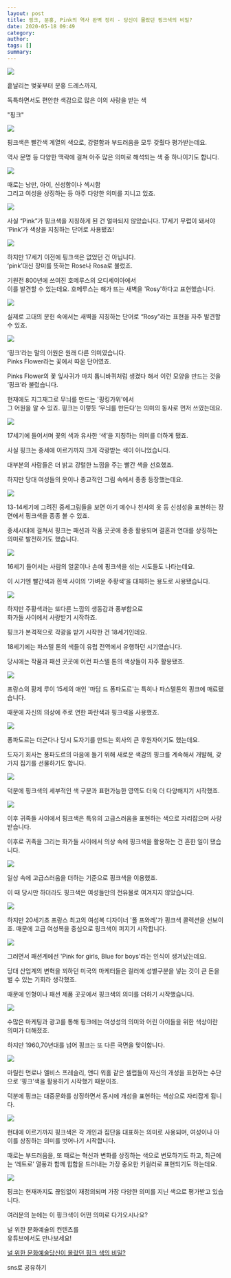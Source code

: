 ```yaml
---
layout: post
title: 핑크, 분홍, Pink의 역사 완벽 정리 - 당신이 몰랐던 핑크색의 비밀?
date: 2020-05-18 09:49
category: 
author: 
tags: []
summary: 
---
```



![](https://img1.daumcdn.net/thumb/R720x0/?fname=https%3A%2F%2Ft1.daumcdn.net%2Fliveboard%2Fcultureart4u%2F22af18128f2c412f8c864d794511110a.png)

흩날리는 벚꽃부터 분홍 드레스까지,  
  
독특하면서도 편안한 색감으로 많은 이의 사랑을 받는 색  
  
"핑크"  

![](https://img1.daumcdn.net/thumb/R720x0/?fname=https%3A%2F%2Ft1.daumcdn.net%2Fliveboard%2Fcultureart4u%2Fd68504912eb546a694e7d790852dab5c.png)

핑크색은 빨간색 계열의 색으로, 강렬함과 부드러움을 모두 갖췄다 평가받는데요.  
  
역사 문명 등 다양한 맥락에 걸쳐 아주 많은 의미로 해석되는 색 중 하나이기도 합니다.  

![](https://img1.daumcdn.net/thumb/R720x0/?fname=https%3A%2F%2Ft1.daumcdn.net%2Fliveboard%2Fcultureart4u%2F291248f1c16840cdb1fd76bc3cc2afbc.png)

때로는 낭만, 아이, 신성함이나 섹시함  
그리고 여성을 상징하는 등 아주 다양한 의미를 지니고 있죠.  

![](https://img1.daumcdn.net/thumb/R720x0/?fname=https%3A%2F%2Ft1.daumcdn.net%2Fliveboard%2Fcultureart4u%2F0316986d60ec49c29208d0c586d9ab06.png)

사실 “Pink”가 핑크색을 지칭하게 된 건 얼마되지 않았습니다. 17세기 무렵이 돼서야 ‘Pink’가 색상을 지칭하는 단어로 사용됐죠!  

![](https://img1.daumcdn.net/thumb/R720x0/?fname=https%3A%2F%2Ft1.daumcdn.net%2Fliveboard%2Fcultureart4u%2Ff9edbd98c21e42a08c1403195562e28a.png)

하지만 17세기 이전에 핑크색은 없었던 건 아닙니다.  
‘pink’대신 장미를 뜻하는 Rose나 Rosa로 불렀죠.  
  
기원전 800년에 쓰여진 호메루스의 오디세이아에서  
이를 발견할 수 있는데요. 호메루스는 해가 뜨는 새벽을 'Rosy'하다고 표현했습니다.  

![](https://img1.daumcdn.net/thumb/R720x0/?fname=https%3A%2F%2Ft1.daumcdn.net%2Fliveboard%2Fcultureart4u%2Fd4ff6c738e4a45dfb0e353c57bbd7f3a.png)

실제로 고대의 문헌 속에서는 새벽을 지칭하는 단어로 “Rosy”라는 표현을 자주 발견할 수 있죠.  

![](https://img1.daumcdn.net/thumb/R720x0/?fname=https%3A%2F%2Ft1.daumcdn.net%2Fliveboard%2Fcultureart4u%2F49aacbb6d2ff44abb3fa7cce44a870d8.png)

‘핑크’라는 말의 어원은 원래 다른 의미였습니다.  
Pinks Flower라는 꽃에서 따온 단어였죠.  
  
Pinks Flower의 꽃 잎사귀가 마치 톱니바퀴처럼 생겼다 해서 이런 모양을 만드는 것을 ‘핑크’라 불렀습니다.  
  
현재에도 지그재그로 무늬를 만드는 '핑킹가위'에서  
그 어원을 알 수 있죠. 핑크는 이렇듯 ‘무늬를 만든다’는 의미의 동사로 먼저 쓰였는데요.  

![](https://img1.daumcdn.net/thumb/R720x0/?fname=https%3A%2F%2Ft1.daumcdn.net%2Fliveboard%2Fcultureart4u%2Fd51b3b178b3a4afbb581eee2d58688fa.png)

17세기에 들어서며 꽃의 색과 유사한 ‘색’을 지칭하는 의미를 더하게 됐죠.  
  
사실 핑크는 중세에 이르기까지 크게 각광받는 색이 아니었습니다.  
  
대부분의 사람들은 더 밝고 강렬한 느낌을 주는 빨간 색을 선호했죠.  
  
하지만 당대 여성들의 옷이나 종교적인 그림 속에서 종종 등장했는데요.  

![](https://img1.daumcdn.net/thumb/R720x0/?fname=https%3A%2F%2Ft1.daumcdn.net%2Fliveboard%2Fcultureart4u%2F94d3227621014f7f8e79338a6bfe19b0.png)

13-14세기에 그려진 중세그림들을 보면 아기 예수나 천사의 옷 등 신성성을 표현하는 장면에서 핑크색을 종종 볼 수 있죠.  
  
중세시대에 걸쳐서 핑크는 패션과 작품 곳곳에 종종 활용되며 결혼과 연대를 상징하는 의미로 발전하기도 했습니다.  

![](https://img1.daumcdn.net/thumb/R720x0/?fname=https%3A%2F%2Ft1.daumcdn.net%2Fliveboard%2Fcultureart4u%2F8cc8d76f0d6f451f9fa3977b5bcbfb4b.png)

16세기 들어서는 사람의 얼굴이나 손에 핑크색을 섞는 시도들도 나타는데요.  
  
이 시기엔 빨간색과 흰색 사이의 ‘가벼운 주황색’을 대체하는 용도로 사용됐습니다.  

![](https://img1.daumcdn.net/thumb/R720x0/?fname=https%3A%2F%2Ft1.daumcdn.net%2Fliveboard%2Fcultureart4u%2Ffeabc8aef65946569e9adfdcf9b4cd37.png)

하지만 주황색과는 또다른 느낌의 생동감과 풍부함으로  
화가들 사이에서 사랑받기 시작하죠.  
  
핑크가 본격적으로 각광을 받기 시작한 건 18세기인데요.  
  
18세기에는 파스텔 톤의 색들이 유럽 전역에서 유행하던 시기였습니다.  
  
당시에는 작품과 패션 곳곳에 이런 파스텔 톤의 색상들이 자주 활용됐죠.  

![](https://img1.daumcdn.net/thumb/R720x0/?fname=https%3A%2F%2Ft1.daumcdn.net%2Fliveboard%2Fcultureart4u%2F6490f7e4542b4ba6b58a8ee5ca09835e.png)

프랑스의 황제 루이 15세의 애인 '마담 드 퐁파도르'는 특히나 파스텔톤의 핑크에 매료됐습니다.  
  
때문에 자신의 의상에 주로 연한 파란색과 핑크색을 사용했죠.  

![](https://img1.daumcdn.net/thumb/R720x0/?fname=https%3A%2F%2Ft1.daumcdn.net%2Fliveboard%2Fcultureart4u%2F2fb067fd5ff04e479f1f805eb3860877.png)

퐁파도르는 더군다나 당시 도자기를 만드는 회사의 큰 후원자이기도 했는데요.  
  
도자기 회사는 퐁파도르의 마음에 들기 위해 새로운 색감의 핑크를 계속해서 개발해, 갖가지 집기를 선물하기도 합니다.  

![](https://img1.daumcdn.net/thumb/R720x0/?fname=https%3A%2F%2Ft1.daumcdn.net%2Fliveboard%2Fcultureart4u%2F4db7bfbf5d9c49769b92b4a8877ae999.png)

덕분에 핑크색의 세부적인 색 구분과 표현가능한 영역도 더욱 더 다양해지기 시작했죠.  

![](https://img1.daumcdn.net/thumb/R720x0/?fname=https%3A%2F%2Ft1.daumcdn.net%2Fliveboard%2Fcultureart4u%2Ff9cce48007664e3baca1e932a42df4b0.png)

이후 귀족들 사이에서 핑크색은 특유의 고급스러움을 표현하는 색으로 자리잡으며 사랑받습니다.  
  
이후로 귀족을 그리는 화가들 사이에서 의상 속에 핑크색을 활용하는 건 흔한 일이 됐습니다.  

![](https://img1.daumcdn.net/thumb/R720x0/?fname=https%3A%2F%2Ft1.daumcdn.net%2Fliveboard%2Fcultureart4u%2F7ea0a244d1d1472aa362599e446f87bf.png)

일상 속에 고급스러움을 더하는 기준으로 핑크색을 이용했죠.  
  
이 때 당시만 하더라도 핑크색은 여성들만의 전유물로 여겨지지 않았습니다.  

![](https://img1.daumcdn.net/thumb/R720x0/?fname=https%3A%2F%2Ft1.daumcdn.net%2Fliveboard%2Fcultureart4u%2F149f006a08ef41f797729c2a0eee5fc3.png)

하지만 20세기초 프랑스 최고의 여성복 디자이너 '폴 프와레'가 핑크색 콜렉션을 선보이죠. 때문에 고급 여성복을 중심으로 핑크색이 퍼지기 시작합니다.  

![](https://img1.daumcdn.net/thumb/R720x0/?fname=https%3A%2F%2Ft1.daumcdn.net%2Fliveboard%2Fcultureart4u%2F1018a213de5348c1a6708452d8b0b9d5.png)

그러면서 패션계에선 'Pink for girls, Blue for boys'라는 인식이 생겨났는데요.  
  
당대 산업계의 변혁을 꾀하던 미국의 마케터들은 컬러에 성별구분을 넣는 것이 큰 돈을 벌 수 있는 기회라 생각했죠.  
  
때문에 인형이나 패션 제품 곳곳에서 핑크색의 의미를 더하기 시작했습니다.  

![](https://img1.daumcdn.net/thumb/R720x0/?fname=https%3A%2F%2Ft1.daumcdn.net%2Fliveboard%2Fcultureart4u%2Fe1b7d3ae7bae470caa26190803a8dd6a.png)

수많은 마케팅과 광고를 통해 핑크에는 여성성의 의미와 어린 아이들을 위한 색상이란 의미가 더해졌죠.  
  
하지만 1960,70년대를 넘어 핑크는 또 다른 국면을 맞이합니다.  

![](https://img1.daumcdn.net/thumb/R720x0/?fname=https%3A%2F%2Ft1.daumcdn.net%2Fliveboard%2Fcultureart4u%2Fd4c08610db4f4ee1bb466952b8d9e20b.png)

마릴린 먼로나 엘비스 프레슬리, 앤디 워홀 같은 셀럽들이 자신의 개성을 표현하는 수단으로 ‘핑크’색을 활용하기 시작했기 때문이죠.  
  
덕분에 핑크는 대중문화를 상징하면서 동시에 개성을 표현하는 색상으로 자리잡게 됩니다.  

![](https://img1.daumcdn.net/thumb/R720x0/?fname=https%3A%2F%2Ft1.daumcdn.net%2Fliveboard%2Fcultureart4u%2F03ddf5644257410b88a488322d22f63c.png)

현대에 이르기까지 핑크색은 각 개인과 집단을 대표하는 의미로 사용되며, 여성이나 아이를 상징하는 의미를 벗어나기 시작합니다.  
  
때로는 부드러움을, 또 때로는 혁신과 변화를 상징하는 색으로 변모하기도 하고, 최근에는 ‘레트로’ 열풍과 함께 힙함을 드러내는 가장 중요한 키컬러로 표현되기도 하는데요.  

![](https://img1.daumcdn.net/thumb/R720x0/?fname=https%3A%2F%2Ft1.daumcdn.net%2Fliveboard%2Fcultureart4u%2F452df0fb991f4b66a02a212199e0d2ef.png)

핑크는 현재까지도 끊임없이 재정의되며 가장 다양한 의미를 지닌 색으로 평가받고 있습니다.  
  
여러분의 눈에는 이 핑크색이 어떤 의미로 다가오시나요?  

널 위한 문화예술의 컨텐츠를  
유튜브에서도 만나보세요!  

[널 위한 문화예술당신이 몰랐던 핑크 색의 비밀?](https://www.youtube.com/watch?v=smAP_sw1wA4)

sns로 공유하기